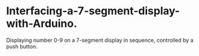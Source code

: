# Interfacing-a-7-segment-display-with-Arduino.
Displaying number 0-9 on a 7-segment display in sequence, controlled by a push button.
